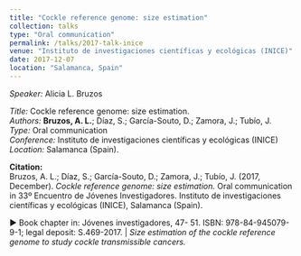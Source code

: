 ```yaml
---
title: "Cockle reference genome: size estimation"
collection: talks
type: "Oral communication"
permalink: /talks/2017-talk-inice
venue: "Instituto de investigaciones científicas y ecológicas (INICE)"
date: 2017-12-07
location: "Salamanca, Spain"
---
```


*Speaker:* Alicia L. Bruzos  

*Title:* Cockle reference genome: size estimation.  
*Authors:* **Bruzos, A. L.**; Díaz, S.; García-Souto, D.; Zamora, J.; Tubío, J.  
*Type:* Oral communication  
*Conference:* Instituto de investigaciones científicas y ecológicas (INICE)  
*Location:* Salamanca (Spain).  

**Citation:**  
Bruzos, A. L.; Díaz, S.; García-Souto, D.; Zamora, J.; Tubío, J. (2017, December). _Cockle reference genome: size estimation._ Oral communication in 33º Encuentro de Jóvenes Investigadores. Instituto de investigaciones científicas y ecológicas (INICE), Salamanca (Spain).  

▶︎ Book chapter in: Jóvenes investigadores, 47- 51. ISBN: 978-84-945079-9-1; legal deposit: S.469-2017. | _Size estimation of the cockle reference genome to study cockle transmissible cancers._  
